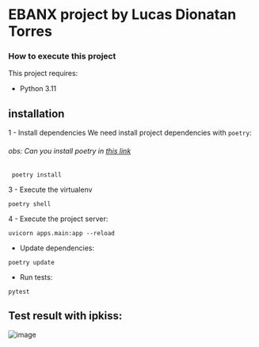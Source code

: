 # EBANX project by Lucas Dionatan Torres

### How to execute this project

This project requires:
    
   * Python 3.11

## installation
1 - Install dependencies
We need install project dependencies with `poetry`:
###### obs: Can you install poetry in [this link](https://python-poetry.org/docs/)

```
 poetry install
```

3 - Execute the virtualenv

```
poetry shell
```

4 - Execute the project server:

```
uvicorn apps.main:app --reload
```

- Update dependencies:

```
poetry update
```

- Run tests:

```
pytest
```

## Test result with ipkiss:
![image](https://github.com/lucasldtdionatan/ebanx_project/assets/55671737/88976d05-e6a3-4deb-b27f-3ae1ebc59885)

